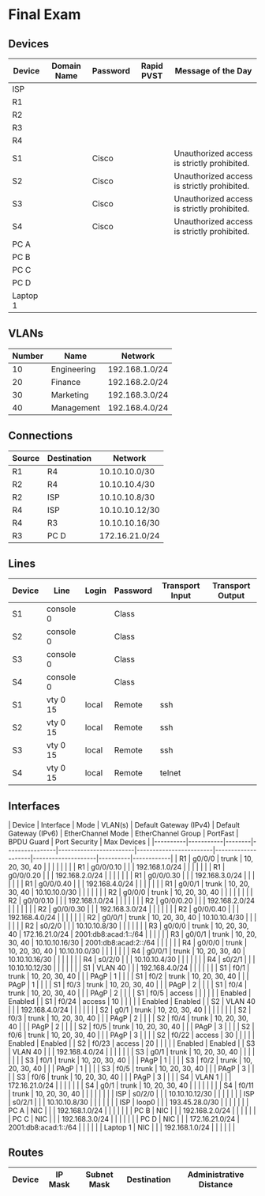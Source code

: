 # Final Exam

## Devices

| Device   | Domain Name | Password | Rapid PVST | Message of the Day                          |
|----------|-------------|----------|------------|---------------------------------------------|
| ISP      |             |          |            |                                             |
| R1       |             |          |            |                                             |
| R2       |             |          |            |                                             |
| R3       |             |          |            |                                             |
| R4       |             |          |            |                                             |
| S1       |             | Cisco    |            | Unauthorized access is strictly prohibited. |
| S2       |             | Cisco    |            | Unauthorized access is strictly prohibited. |
| S3       |             | Cisco    |            | Unauthorized access is strictly prohibited. |
| S4       |             | Cisco    |            | Unauthorized access is strictly prohibited. |
| PC A     |             |          |            |                                             |
| PC B     |             |          |            |                                             |
| PC C     |             |          |            |                                             |
| PC D     |             |          |            |                                             |
| Laptop 1 |             |          |            |                                             |

## VLANs

| Number | Name        | Network        |
|--------|-------------|----------------|
| 10     | Engineering | 192.168.1.0/24 |
| 20     | Finance     | 192.168.2.0/24 |
| 30     | Marketing   | 192.168.3.0/24 |
| 40     | Management  | 192.168.4.0/24 |

## Connections

| Source | Destination | Network        |
|--------|-------------|----------------|
| R1     | R4          | 10.10.10.0/30  |
| R2     | R4          | 10.10.10.4/30  |
| R2     | ISP         | 10.10.10.8/30  |
| R4     | ISP         | 10.10.10.12/30 |
| R4     | R3          | 10.10.10.16/30 |
| R3     | PC D        | 172.16.21.0/24 |

## Lines

| Device | Line      | Login | Password | Transport Input | Transport Output |
|--------|-----------|-------|----------|-----------------|------------------|
| S1     | console 0 |       | Class    |                 |                  |
| S2     | console 0 |       | Class    |                 |                  |
| S3     | console 0 |       | Class    |                 |                  |
| S4     | console 0 |       | Class    |                 |                  |
| S1     | vty 0 15  | local | Remote   | ssh             |                  |
| S2     | vty 0 15  | local | Remote   | ssh             |                  |
| S3     | vty 0 15  | local | Remote   | ssh             |                  |
| S4     | vty 0 15  | local | Remote   | telnet          |                  |

## Interfaces

| Device   | Interface | Mode   | VLAN(s)        | Default Gateway (IPv4) | Default Gateway (IPv6) | EtherChannel Mode  | EtherChannel Group | PortFast | BPDU Guard | Port Security | Max Devices | 
|----------|-----------|--------|----------------|------------------------|------------------------|--------------------|--------------------|----------|------------|
| R1       | g0/0/0    | trunk  | 10, 20, 30, 40 |                        |                        |                    |                    |          |            |
| R1       | g0/0/0.10 |        |                | 192.168.1.0/24         |                        |                    |                    |          |            |
| R1       | g0/0/0.20 |        |                | 192.168.2.0/24         |                        |                    |                    |          |            |
| R1       | g0/0/0.30 |        |                | 192.168.3.0/24         |                        |                    |                    |          |            |
| R1       | g0/0/0.40 |        |                | 192.168.4.0/24         |                        |                    |                    |          |            |
| R1       | g0/0/1    | trunk  | 10, 20, 30, 40 | 10.10.10.0/30          |                        |                    |                    |          |            |
| R2       | g0/0/0    | trunk  | 10, 20, 30, 40 |                        |                        |                    |                    |          |            |
| R2       | g0/0/0.10 |        |                | 192.168.1.0/24         |                        |                    |                    |          |            |
| R2       | g0/0/0.20 |        |                | 192.168.2.0/24         |                        |                    |                    |          |            |
| R2       | g0/0/0.30 |        |                | 192.168.3.0/24         |                        |                    |                    |          |            |
| R2       | g0/0/0.40 |        |                | 192.168.4.0/24         |                        |                    |                    |          |            |
| R2       | g0/0/1    | trunk  | 10, 20, 30, 40 | 10.10.10.4/30          |                        |                    |                    |          |            |
| R2       | s0/2/0    |        |                | 10.10.10.8/30          |                        |                    |                    |          |            |
| R3       | g0/0/0    | trunk  | 10, 20, 30, 40 | 172.16.21.0/24         | 2001:db8:acad:1::/64   |                    |                    |          |            |
| R3       | g0/0/1    | trunk  | 10, 20, 30, 40 | 10.10.10.16/30         | 2001:db8:acad:2::/64   |                    |                    |          |            |
| R4       | g0/0/0    | trunk  | 10, 20, 30, 40 | 10.10.10.0/30          |                        |                    |                    |          |            |
| R4       | g0/0/1    | trunk  | 10, 20, 30, 40 | 10.10.10.16/30         |                        |                    |                    |          |            |
| R4       | s0/2/0    |        |                | 10.10.10.4/30          |                        |                    |                    |          |            |
| R4       | s0/2/1    |        |                | 10.10.10.12/30         |                        |                    |                    |          |            |
| S1       | VLAN 40   |        |                | 192.168.4.0/24         |                        |                    |                    |          |            |
| S1       | f0/1      | trunk  | 10, 20, 30, 40 |                        |                        | PAgP               | 1                  |          |            |
| S1       | f0/2      | trunk  | 10, 20, 30, 40 |                        |                        | PAgP               | 1                  |          |            |
| S1       | f0/3      | trunk  | 10, 20, 30, 40 |                        |                        | PAgP               | 2                  |          |            |
| S1       | f0/4      | trunk  | 10, 20, 30, 40 |                        |                        | PAgP               | 2                  |          |            |
| S1       | f0/5      | access |                |                        |                        |                    |                    | Enabled  | Enabled    |
| S1       | f0/24     | access | 10             |                        |                        |                    |                    | Enabled  | Enabled    |
| S2       | VLAN 40   |        |                | 192.168.4.0/24         |                        |                    |                    |          |            |
| S2       | g0/1      | trunk  | 10, 20, 30, 40 |                        |                        |                    |                    |          |            |
| S2       | f0/3      | trunk  | 10, 20, 30, 40 |                        |                        | PAgP               | 2                  |          |            |
| S2       | f0/4      | trunk  | 10, 20, 30, 40 |                        |                        | PAgP               | 2                  |          |            |
| S2       | f0/5      | trunk  | 10, 20, 30, 40 |                        |                        | PAgP               | 3                  |          |            |
| S2       | f0/6      | trunk  | 10, 20, 30, 40 |                        |                        | PAgP               | 3                  |          |            |
| S2       | f0/22     | access | 30             |                        |                        |                    |                    | Enabled  | Enabled    |
| S2       | f0/23     | access | 20             |                        |                        |                    |                    | Enabled  | Enabled    |
| S3       | VLAN 40   |        |                | 192.168.4.0/24         |                        |                    |                    |          |            |
| S3       | g0/1      | trunk  | 10, 20, 30, 40 |                        |                        |                    |                    |          |            |
| S3       | f0/1      | trunk  | 10, 20, 30, 40 |                        |                        | PAgP               | 1                  |          |            |
| S3       | f0/2      | trunk  | 10, 20, 30, 40 |                        |                        | PAgP               | 1                  |          |            |
| S3       | f0/5      | trunk  | 10, 20, 30, 40 |                        |                        | PAgP               | 3                  |          |            |
| S3       | f0/6      | trunk  | 10, 20, 30, 40 |                        |                        | PAgP               | 3                  |          |            |
| S4       | VLAN 1    |        |                | 172.16.21.0/24         |                        |                    |                    |          |            |
| S4       | g0/1      | trunk  | 10, 20, 30, 40 |                        |                        |                    |                    |          |            |
| S4       | f0/11     | trunk  | 10, 20, 30, 40 |                        |                        |                    |                    |          |            |
| ISP      | s0/2/0    |        |                | 10.10.10.12/30         |                        |                    |                    |          |            |
| ISP      | s0/2/1    |        |                | 10.10.10.8/30          |                        |                    |                    |          |            |
| ISP      | loop0     |        |                | 193.45.28.0/30         |                        |                    |                    |          |            |
| PC A     | NIC       |        |                | 192.168.1.0/24         |                        |                    |                    |          |            |
| PC B     | NIC       |        |                | 192.168.2.0/24         |                        |                    |                    |          |            |
| PC C     | NIC       |        |                | 192.168.3.0/24         |                        |                    |                    |          |            |
| PC D     | NIC       |        |                | 172.16.21.0/24         | 2001:db8:acad:1::/64   |                    |                    |          |            |
| Laptop 1 | NIC       |        |                | 192.168.1.0/24         |                        |                    |                    |          |            |

## Routes

| Device | IP Mask | Subnet Mask | Destination | Administrative Distance |
|--------|---------|-------------|-------------|-------------------------|
